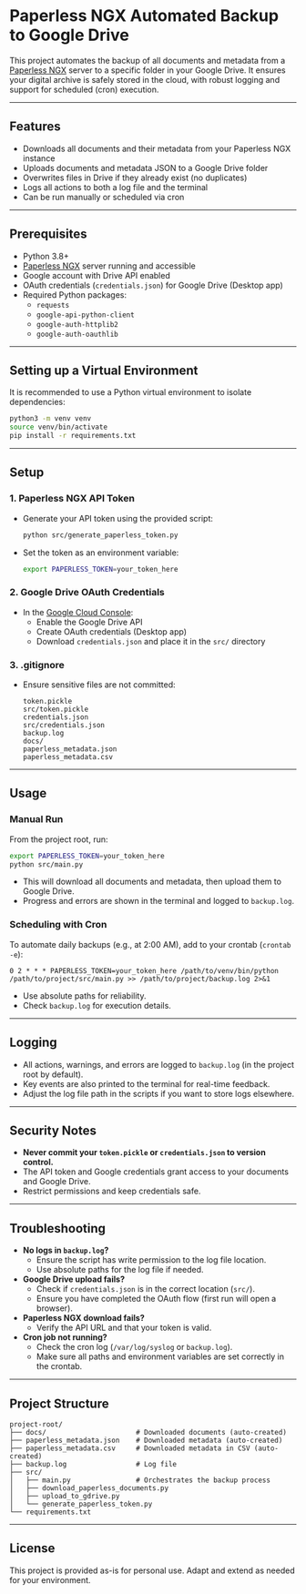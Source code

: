 # Paperless NGX Automated Backup to Google Drive

This project automates the backup of all documents and metadata from a [Paperless NGX](https://github.com/paperless-ngx/paperless-ngx) server to a specific folder in your Google Drive. It ensures your digital archive is safely stored in the cloud, with robust logging and support for scheduled (cron) execution.

---

## Features
- Downloads all documents and their metadata from your Paperless NGX instance
- Uploads documents and metadata JSON to a Google Drive folder
- Overwrites files in Drive if they already exist (no duplicates)
- Logs all actions to both a log file and the terminal
- Can be run manually or scheduled via cron

---

## Prerequisites
- Python 3.8+
- [Paperless NGX](https://github.com/paperless-ngx/paperless-ngx) server running and accessible
- Google account with Drive API enabled
- OAuth credentials (`credentials.json`) for Google Drive (Desktop app)
- Required Python packages:
  - `requests`
  - `google-api-python-client`
  - `google-auth-httplib2`
  - `google-auth-oauthlib`

---

## Setting up a Virtual Environment

It is recommended to use a Python virtual environment to isolate dependencies:

```bash
python3 -m venv venv
source venv/bin/activate
pip install -r requirements.txt
```

---

## Setup

### 1. Paperless NGX API Token
- Generate your API token using the provided script:
  ```bash
  python src/generate_paperless_token.py
  ```
- Set the token as an environment variable:
  ```bash
  export PAPERLESS_TOKEN=your_token_here
  ```

### 2. Google Drive OAuth Credentials
- In the [Google Cloud Console](https://console.cloud.google.com/):
  - Enable the Google Drive API
  - Create OAuth credentials (Desktop app)
  - Download `credentials.json` and place it in the `src/` directory

### 3. .gitignore
- Ensure sensitive files are not committed:
  ```
  token.pickle
  src/token.pickle
  credentials.json
  src/credentials.json
  backup.log
  docs/
  paperless_metadata.json
  paperless_metadata.csv
  ```

---

## Usage

### Manual Run
From the project root, run:
```bash
export PAPERLESS_TOKEN=your_token_here
python src/main.py
```
- This will download all documents and metadata, then upload them to Google Drive.
- Progress and errors are shown in the terminal and logged to `backup.log`.

### Scheduling with Cron
To automate daily backups (e.g., at 2:00 AM), add to your crontab (`crontab -e`):
```cron
0 2 * * * PAPERLESS_TOKEN=your_token_here /path/to/venv/bin/python /path/to/project/src/main.py >> /path/to/project/backup.log 2>&1
```
- Use absolute paths for reliability.
- Check `backup.log` for execution details.

---

## Logging
- All actions, warnings, and errors are logged to `backup.log` (in the project root by default).
- Key events are also printed to the terminal for real-time feedback.
- Adjust the log file path in the scripts if you want to store logs elsewhere.

---

## Security Notes
- **Never commit your `token.pickle` or `credentials.json` to version control.**
- The API token and Google credentials grant access to your documents and Google Drive.
- Restrict permissions and keep credentials safe.

---

## Troubleshooting
- **No logs in `backup.log`?**
  - Ensure the script has write permission to the log file location.
  - Use absolute paths for the log file if needed.
- **Google Drive upload fails?**
  - Check if `credentials.json` is in the correct location (`src/`).
  - Ensure you have completed the OAuth flow (first run will open a browser).
- **Paperless NGX download fails?**
  - Verify the API URL and that your token is valid.
- **Cron job not running?**
  - Check the cron log (`/var/log/syslog` or `backup.log`).
  - Make sure all paths and environment variables are set correctly in the crontab.

---

## Project Structure
```
project-root/
├── docs/                      # Downloaded documents (auto-created)
├── paperless_metadata.json    # Downloaded metadata (auto-created)
├── paperless_metadata.csv     # Downloaded metadata in CSV (auto-created)
├── backup.log                 # Log file
├── src/
│   ├── main.py                # Orchestrates the backup process
│   ├── download_paperless_documents.py
│   ├── upload_to_gdrive.py
│   └── generate_paperless_token.py
└── requirements.txt
```

---

## License
This project is provided as-is for personal use. Adapt and extend as needed for your environment.
